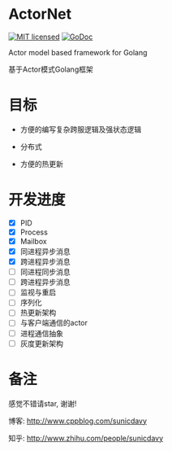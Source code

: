# ActorNet
[![MIT licensed][11]][12] [![GoDoc][1]][2]

[1]: https://godoc.org/github.com/davyxu/cellnet?status.svg
[2]: https://godoc.org/github.com/davyxu/cellnet
[11]: https://img.shields.io/badge/license-MIT-blue.svg
[12]: LICENSE

Actor model based framework for Golang

基于Actor模式Golang框架


# 目标

- 方便的编写复杂跨服逻辑及强状态逻辑

- 分布式

- 方便的热更新


# 开发进度
- [x] PID
- [x] Process
- [x] Mailbox
- [x] 同进程异步消息
- [x] 跨进程异步消息
- [ ] 同进程同步消息
- [ ] 跨进程异步消息
- [ ] 监视与重启
- [ ] 序列化
- [ ] 热更新架构
- [ ] 与客户端通信的actor
- [ ] 进程通信抽象
- [ ] 灰度更新架构

# 备注

感觉不错请star, 谢谢!

博客: http://www.cppblog.com/sunicdavy

知乎: http://www.zhihu.com/people/sunicdavy
